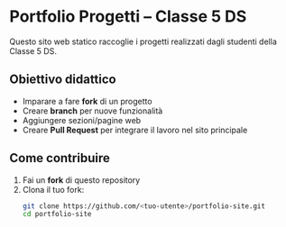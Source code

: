 # Portfolio Progetti – Classe 5 DS

Questo sito web statico raccoglie i progetti realizzati dagli studenti della Classe 5 DS.

## Obiettivo didattico
- Imparare a fare **fork** di un progetto
- Creare **branch** per nuove funzionalità
- Aggiungere sezioni/pagine web
- Creare **Pull Request** per integrare il lavoro nel sito principale

## Come contribuire
1. Fai un **fork** di questo repository
2. Clona il tuo fork:
   ```bash
   git clone https://github.com/<tuo-utente>/portfolio-site.git
   cd portfolio-site
